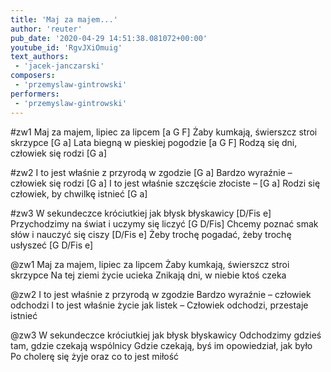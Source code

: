 ```yaml
---
title: 'Maj za majem...'
author: 'reuter'
pub_date: '2020-04-29 14:51:38.081072+00:00'
youtube_id: 'RgvJXiOmuig'
text_authors:
 - 'jacek-janczarski'
composers:
 - 'przemyslaw-gintrowski'
performers:
 - 'przemyslaw-gintrowski'
---
```


#zw1
Maj za majem, lipiec za lipcem [a G F]
Żaby kumkają, świerszcz stroi skrzypce [G a]
Lata biegną w pieskiej pogodzie [a G F]
Rodzą się dni, człowiek się rodzi [G a]

#zw2
I to jest właśnie z przyrodą w zgodzie [G a]
Bardzo wyraźnie – człowiek się rodzi [G a]
I to jest właśnie szczęście złociste – [G a]
Rodzi się człowiek, by chwilkę istnieć [G a]

#zw3
W sekundeczce króciutkiej jak błysk błyskawicy [D/Fis e]
Przychodzimy na świat i uczymy się liczyć [G D/Fis]
Chcemy poznać smak słów i nauczyć się ciszy [D/Fis e]
Żeby trochę pogadać, żeby trochę usłyszeć [G D/Fis e] 

@zw1
Maj za majem, lipiec za lipcem
Żaby kumkają, świerszcz stroi skrzypce
Na tej ziemi życie ucieka
Znikają dni, w niebie ktoś czeka

@zw2
I to jest właśnie z przyrodą w zgodzie
Bardzo wyraźnie – człowiek odchodzi
I to jest właśnie życie jak listek –
Człowiek odchodzi, przestaje istnieć

@zw3
W sekundeczce króciutkiej jak błysk błyskawicy
Odchodzimy gdzieś tam, gdzie czekają wspólnicy
Gdzie czekają, byś im opowiedział, jak było
Po cholerę się żyje oraz co to jest miłość
